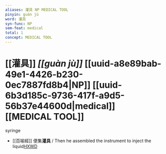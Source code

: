 ```yaml
---
aliases: 灌具 NP MEDICAL TOOL
pinyin: guàn jù
word: 灌具
syn-func: NP
sem-feat: medical
total: 1
concept: MEDICAL TOOL 
---
```

# [[灌具]] *[[guàn jù]]*  [[uuid-a8e89bab-49e1-4426-b230-0ec7887fd8b4|NP]] [[uuid-6b3d185c-9736-417f-a9d5-56b37e44600d|medical]] [[MEDICAL TOOL]]
syringe
 - [[百喻經]] 便集**灌具** / Then he assembled the instrument to inject the liquid[HXWD](https://hxwd.org/textview.html?location=KR6b0066_T_004-0555b.53)